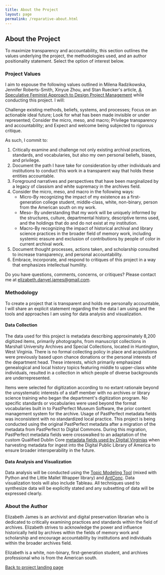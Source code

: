 ```yaml
---
title: About the Project
layout: page
permalink: /reparative-about.html
---
```


## About the Project

To maximize transparency and accountability, this section outlines the values underlying the project, the methodologies used, and an author positionality statement. Select the option of interest below. 

### Project Values

I aim to espouse the following values outlined in Milena Radzikowska, Jennifer Roberts-Smith, Xinyue Zhou, and Stan Ruecker's article, [A Speculative Feminist Approach to Design Project Management](https://experts.illinois.edu/en/publications/a-speculative-feminist-approach-to-design-project-management%C2%A0) while conducting this project. I will: 

Challenge existing methods, beliefs, systems, and processes;
Focus on an actionable ideal future;
Look for what has been made invisible or under represented;
Consider the micro, meso, and macro;
Privilege transparency and accountability; and
Expect and welcome being subjected to rigorous critique.

As such, I commit to:

1. Critically examine and challenge not only existing archival practices, standards, and vocabularies, but also my own personal beliefs, biases, and privilege.
2. Document the path I have take for consideration by other individuals and institutions to conduct this work in a transparent way that holds these entities accountable.
3. Foreground narratives and perspectives that have been marginalized by a legacy of classism and white supremacy in the archives field.
4. Consider the micro, meso, and macro in the following ways:
    * Micro-By recognizing the impact of my existence as a first-generation college student, middle-class, white, non-binary, person from the American south on my work.
    * Meso- By understanding that my work will be uniquely informed by the structures, culture, departmental history, descriptive terms used, and the holdings that do and do not exist at my institution.
    * Macro-By recognizing the impact of historical archival and library science practices in the broader field of memory work, including systemic erasure and exclusion of contributions by people of color in current archival work.
5. Document thought processes, actions taken, and scholarship consulted to increase transparency, and personal accountability.
6. Embrace, incorporate, and respond to critiques of this project in a way that emphasizes intellectual humility.

Do you have questions, comments, concerns, or critiques? Please contact me at elizabeth.danyel.james@gmail.com.

### Methodology

To create a project that is transparent and holds me personally accountable, I will share an explicit statement regarding the the data I am using and the tools and approaches I am using for data analysis and visualization. 

#### Data Collection

The data used for this project is metadata describing approximately 8,200 digitized items, primarily photographs, from manuscript collections in Marshall University Archives and Special Collections, located in Huntington, West Virginia. There is no formal collecting policy in place and acquisitions were previously based upon chance donations or the personal interests of the department head. These interests, which primarily emphasized genealogical and local history topics featuring middle to upper-class white individuals, resulted in a collection in which people of diverse backgrounds are underrepresented.  

Items were selected for digitization according to no extant rationale beyond the unsystematic interests of a staff member with no archives or library science training who began the department's digitization program. No specific standards or vocabularies were used beyond the format vocabularies built in to PastPerfect Museum Software, the prior content management system for the archive. Usage of PastPerfect metadata fields was inconsistent with no standardized local practice. This project is being conducted using the original PastPerfect metadata after a migration of the metadata from PastPerfect to Digital Commons.  During this migration, PastPerfect metadata fields were crosswalked to an adaptation of the custom Qualified Dublin Core [metadata fields used by Digital Virginias](https://digitalvirginias.org/metadata/) when harvesting metadata for ingest into the Digital Public Library of America to ensure broader interoperability in the future. 

#### Data Analysis and Visualization

Data analysis will be conducted using the [Topic Modeling Tool](https://senderle.github.io/topic-modeling-tool/documentation/2017/01/06/quickstart.html) (mixed with Python and the Little Mallet Wrapper library) and [AntConc](https://www.laurenceanthony.net/software/antconc/). Data visualization tools will also include Tableau. All techniques used to synthesize data will be explicitly stated and any subsetting of data will be expressed clearly.

### About the Author

Elizabeth James is an archivist and digital preservation librarian who is dedicated to critically examining practices and standards within the field of archives. Elizabeth strives to acknowledge the power and influence historically held by archives within the fields of memory work and scholarship and encourage accountability by institutions and individuals within the broader archives field.

Elizabeth is a white, non-binary, first-generation student, and archives professional who is from the American south.

[Back to project landing page](https://elizajames.github.io/reparative.html)
